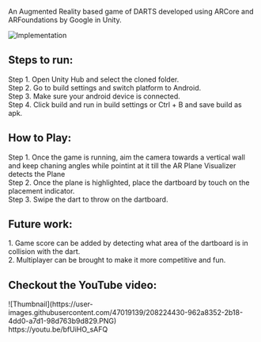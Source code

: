 An Augmented Reality based game of DARTS developed using ARCore and ARFoundations by Google in Unity.

![Implementation](https://user-images.githubusercontent.com/47019139/208221897-4b0502dc-2ccd-414f-a901-20ae8805e8b1.PNG)

<h2> Steps to run: </h2>

Step 1. Open Unity Hub and select the cloned folder. <br>
Step 2. Go to build settings and switch platform to Android. <br>
Step 3. Make sure your android device is connected. <br>
Step 4. Click build and run in build settings or Ctrl + B and save build as apk. <br>

<h2> How to Play: </h2>
Step 1. Once the game is running, aim the camera towards a vertical wall and keep chaning angles while pointint at it till the AR Plane Visualizer detects the Plane <br>
Step 2. Once the plane is highlighted, place the dartboard by touch on the placement indicator. <br>
Step 3. Swipe the dart to throw on the dartboard. <br>

<h2> Future work: </h2>
1. Game score can be added by detecting what area of the dartboard is in collision with the dart. <br>
2. Multiplayer can be brought to make it more competitive and fun. <br>

<h2> Checkout the YouTube video: </h2>
![Thumbnail](https://user-images.githubusercontent.com/47019139/208224430-962a8352-2b18-4dd0-a7d1-98d763b9d829.PNG)

<br>
https://youtu.be/bfUiHO_sAFQ
